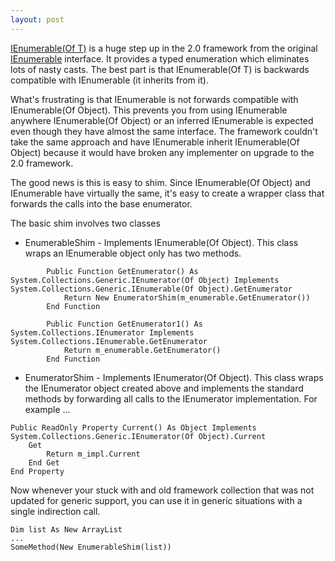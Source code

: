 ```yaml
---
layout: post
---
```

[IEnumerable(Of T)](http://msdn2.microsoft.com/en-us/library/9eekhta0.aspx) is a huge step up in the 2.0 framework from the original [IEnumerable](http://msdn2.microsoft.com/en-us/library/9eekhta0.aspx) interface.  It provides a typed enumeration which eliminates lots of nasty casts.  The best part is that IEnumerable(Of T) is backwards compatible with IEnumerable (it inherits from it).

What's frustrating is that IEnumerable is not forwards compatible with IEnumerable(Of Object).  This prevents you from using IEnumerable anywhere IEnumerable(Of Object) or an inferred IEnumerable<T> is expected even though they have almost the same interface. The framework couldn't take the same approach and have IEnumerable inherit IEnumerable(Of Object) because it would have broken any implementer on upgrade to the 2.0 framework.

The good news is this is easy to shim.  Since IEnumerable(Of Object) and IEnumerable have virtually the same, it's easy to create a wrapper class that forwards the calls into the base enumerator.

The basic shim involves two classes

* EnumerableShim - Implements IEnumerable(Of Object).  This class wraps an IEnumerable object only has two methods. 
    
``` vbnet
        Public Function GetEnumerator() As System.Collections.Generic.IEnumerator(Of Object) Implements System.Collections.Generic.IEnumerable(Of Object).GetEnumerator
            Return New EnumeratorShim(m_enumerable.GetEnumerator())
        End Function
    
        Public Function GetEnumerator1() As System.Collections.IEnumerator Implements System.Collections.IEnumerable.GetEnumerator
            Return m_enumerable.GetEnumerator()
        End Function
```

* EnumeratorShim - Implements IEnumerator(Of Object).  This class wraps the IEnumerator object created above and implements the standard methods by forwarding all calls to the IEnumerator implementation.  For example ...
    
``` vbnet
Public ReadOnly Property Current() As Object Implements System.Collections.Generic.IEnumerator(Of Object).Current
    Get
        Return m_impl.Current
    End Get
End Property
```

Now whenever your stuck with and old framework collection that was not updated for generic support, you can use it in generic situations with a single indirection call.  
    
``` vbnet
Dim list As New ArrayList
...
SomeMethod(New EnumerableShim(list))
```

